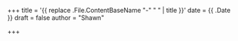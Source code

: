 +++
title = '{{ replace .File.ContentBaseName "-" " " | title }}'
date = {{ .Date }}
draft = false
author = "Shawn"


+++
